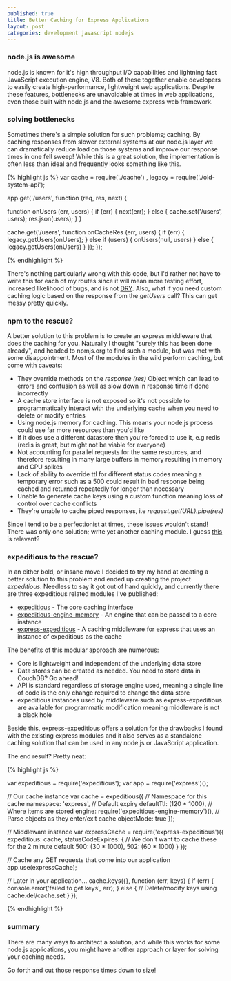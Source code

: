 ```yaml
---
published: true
title: Better Caching for Express Applications
layout: post
categories: development javascript nodejs
---
```


### node.js is awesome
node.js is known for it's high throughput I/O capabilities and lightning fast
JavaScript execution engine, V8. Both of these together enable developers to
easily create high-performance, lightweight web applications. Despite these
features, bottlenecks are unavoidable at times in web applications, even those
built with node.js and the awesome express web framework.

### solving bottlenecks
Sometimes there's a simple solution for such problems; caching. By caching
responses from slower external systems at our node.js layer we can dramatically
reduce load on those systems and improve our response times in one fell sweep!
While this is a great solution, the implementation is often less than ideal and
frequently looks something like this.

{% highlight js %}
var cache = require('./cache')
  , legacy = require('./old-system-api');

app.get('/users', function (req, res, next) {

  function onUsers (err, users) {
    if (err) {
      next(err);
    } else {
      cache.set('/users', users);
      res.json(users);
    }
  }

  cache.get('/users', function onCacheRes (err, users) {
    if (err) {
      legacy.getUsers(onUsers);
    } else if (users) {
      onUsers(null, users)
    } else {
      legacy.getUsers(onUsers)
    }
  });
});

{% endhighlight %}

There's nothing particularly wrong with this code, but I'd rather not have to
write this for each of my routes since it will mean more testing effort,
increased likelihood of bugs, and is not [DRY](https://en.wikipedia.org/wiki/Don%27t_repeat_yourself).
Also, what if you need custom caching logic based on the response from the
_getUsers_ call? This can get messy pretty quickly.

### npm to the rescue?
A better solution to this problem is to create an express middleware that does
the caching for you. Naturally I thought "surely this has been done already",
and headed to npmjs.org to find such a module, but was met with some
disappointment. Most of the modules in the wild perform caching, but come with
caveats:

* They override methods on the _response (res)_ Object which can lead to
errors and confusion as well as slow down in response time if done incorrectly
* A cache store interface is not exposed so it's not possible to
programmatically interact with the underlying cache when you need to delete or
modify entries
* Using node.js memory for caching. This means your node.js process could use
far more resources than you'd like
* If it does use a different datastore then you're forced to use it, e.g redis
(redis is great, but might not be viable for everyone)
* Not accounting for parallel requests for the same resources, and therefore
resulting in many large buffers in memory resulting in memory and CPU spikes
* Lack of ability to override ttl for different status codes meaning a
temporary error such as a 500 could result in bad response being cached and
returned repeatedly for longer than necessary
* Unable to generate cache keys using a custom function meaning loss of control
over cache conflicts
* They're unable to cache piped responses, i.e _request.get(URL).pipe(res)_

Since I tend to be a perfectionist at times, these issues wouldn't stand! There
was only one solution; write yet another caching module.
I guess [this](https://xkcd.com/927/) is relevant?

### expeditious to the rescue?
In an either bold, or insane move I decided to try my hand at creating a better
solution to this problem and ended up creating the project _expeditious_. Needless
to say it got out of hand quickly, and currently there are three expeditious
related modules I've published:

* [expeditious](https://github.com/evanshortiss/expeditious) - The core caching interface
* [expeditious-engine-memory](https://github.com/evanshortiss/expeditious-engine-memory) - An engine that can be passed to a core instance
* [express-expeditious](https://github.com/evanshortiss/express-expeditious) - A caching middleware for express that uses an instance
of expeditious as the cache

The benefits of this modular approach are numerous:

* Core is lightweight and independent of the underlying data store
* Data stores can be created as needed. You need to store data in CouchDB? Go
ahead!
* API is standard regardless of storage engine used, meaning a single line of
code is the only change required to change the data store
* expeditious instances used by middleware such as express-expeditious are
available for programmatic modification meaning middleware is not a black hole

Beside this, express-expeditious offers a solution for the drawbacks I found
with the existing express modules and it also serves as a standalone caching
solution that can be used in any node.js or JavaScript application.

The end result? Pretty neat:

{% highlight js %}

var expeditious = require('expeditious');
var app = require('express')();

// Our cache instance
var cache = expeditious({
  // Namespace for this cache
  namespace: 'express',
  // Default expiry
  defaultTtl: (120 * 1000),
  // Where items are stored
  engine: require('expeditious-engine-memory')(),
  // Parse objects as they enter/exit cache
  objectMode: true
});

// Middleware instance
var expressCache = require('express-expeditious')({
  expeditious: cache,
  statusCodeExpires: {
    // We don't want to cache these for the 2 minute default
    500: (30 * 1000),
    502: (60 * 1000)
  }
});

// Cache any GET requests that come into our application
app.use(expressCache);

// Later in your application...
cache.keys({}, function (err, keys) {
 if (err) {
   console.error('failed to get keys', err);
 } else {
   // Delete/modify keys using cache.del/cache.set
 }
});

{% endhighlight %}


### summary
There are many ways to architect a solution, and while this works for some
node.js applications, you might have another approach or layer for solving your
caching needs.

Go forth and cut those response times down to size!

